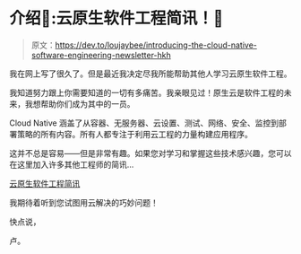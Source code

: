 # 介绍🥁:云原生软件工程简讯！🎉

> 原文：<https://dev.to/loujaybee/introducing-the-cloud-native-software-engineering-newsletter-hkh>

我在网上写了很久了。但是最近我决定尽我所能帮助其他人学习云原生软件工程。

我知道努力跟上你需要知道的一切有多痛苦。我亲眼见过！原生云是软件工程的未来，我想帮助你们成为其中的一员。

Cloud Native 涵盖了从容器、无服务器、云设置、测试、网络、安全、监控到部署策略的所有内容。所有人都专注于利用云工程的力量构建应用程序。

这并不总是容易——但是非常有趣。如果您对学习和掌握这些技术感兴趣，您可以在这里加入许多其他工程师的简讯...

[云原生软件工程简讯](http://thedevcoach.co.uk/newsletter)

我期待着听到您试图用云解决的巧妙问题！

快点说，

卢。